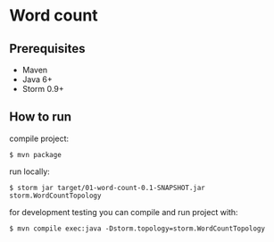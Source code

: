 # Word count

## Prerequisites

  * Maven
  * Java 6+
  * Storm 0.9+

## How to run

compile project:

```
$ mvn package
```

run locally:

```
$ storm jar target/01-word-count-0.1-SNAPSHOT.jar storm.WordCountTopology
```

for development testing you can compile and run project with:
```
$ mvn compile exec:java -Dstorm.topology=storm.WordCountTopology
```

